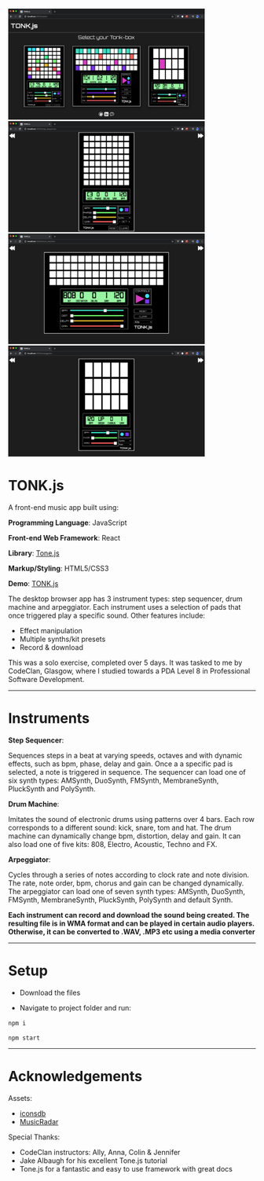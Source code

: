 <img src="https://github.com/CrugBarat/my_files/blob/master/tonk/tonk1.png" width="400"> <img src="https://github.com/CrugBarat/my_files/blob/master/tonk/tonk2.png" width="400"> <img src="https://github.com/CrugBarat/my_files/blob/master/tonk/tonk3.png" width="400"> <img src="https://github.com/CrugBarat/my_files/blob/master/tonk/tonk4.png" width="400">


# TONK.js

A front-end music app built using:

**Programming Language**: JavaScript

**Front-end Web Framework**: React

**Library**: [Tone.js](https://tonejs.github.io/)

**Markup/Styling**: HTML5/CSS3

**Demo**: [TONK.js](https://tonkjs.herokuapp.com/)

The desktop browser app has 3 instrument types: step sequencer, drum machine and arpeggiator. Each instrument uses a selection of pads that once triggered play a specific sound. Other features include:

- Effect manipulation
- Multiple synths/kit presets
- Record & download

This was a solo exercise, completed over 5 days. It was tasked to me by CodeClan, Glasgow, where I studied towards a PDA Level 8 in Professional Software Development.

---

# Instruments

**Step Sequencer**:

Sequences steps in a beat at varying speeds, octaves and with dynamic effects, such as bpm, phase, delay and gain. Once a a specific pad is selected, a note is triggered in sequence. The sequencer can load one of six synth types: AMSynth, DuoSynth, FMSynth, MembraneSynth, PluckSynth and PolySynth.

**Drum Machine**:

Imitates the sound of electronic drums using patterns over 4 bars. Each row corresponds to a different sound: kick, snare, tom and hat. The drum machine can dynamically change bpm, distortion, delay and gain. It can also load one of five kits: 808, Electro, Acoustic, Techno and FX.

**Arpeggiator**:

Cycles through a series of notes according to clock rate and note division. The rate, note order, bpm, chorus and gain can be changed dynamically. The arpeggiator can load one of seven synth types: AMSynth, DuoSynth, FMSynth, MembraneSynth, PluckSynth, PolySynth and default Synth.

**Each instrument can record and download the sound being created. The resulting file is in WMA format and can be played in certain audio players. Otherwise, it can be converted to .WAV, .MP3 etc using a media converter**

---

# Setup

- Download the files

- Navigate to project folder and run:

```
npm i
```
```
npm start
```

---

# Acknowledgements

Assets:

- [iconsdb](https://www.iconsdb.com/)
- [MusicRadar](https://www.musicradar.com/)

Special Thanks:

- CodeClan instructors: Ally, Anna, Colin & Jennifer
- Jake Albaugh for his excellent Tone.js tutorial
- Tone.js for a fantastic and easy to use framework with great docs
